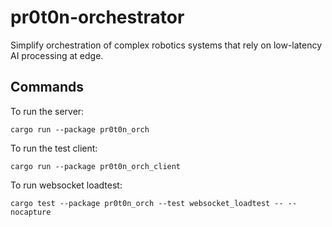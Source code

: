 # pr0t0n-orchestrator

Simplify orchestration of complex robotics systems that rely on low-latency AI processing at edge.

## Commands

To run the server:

```
cargo run --package pr0t0n_orch
```

To run the test client:

```
cargo run --package pr0t0n_orch_client
```

To run websocket loadtest:

```
cargo test --package pr0t0n_orch --test websocket_loadtest -- --nocapture
```
